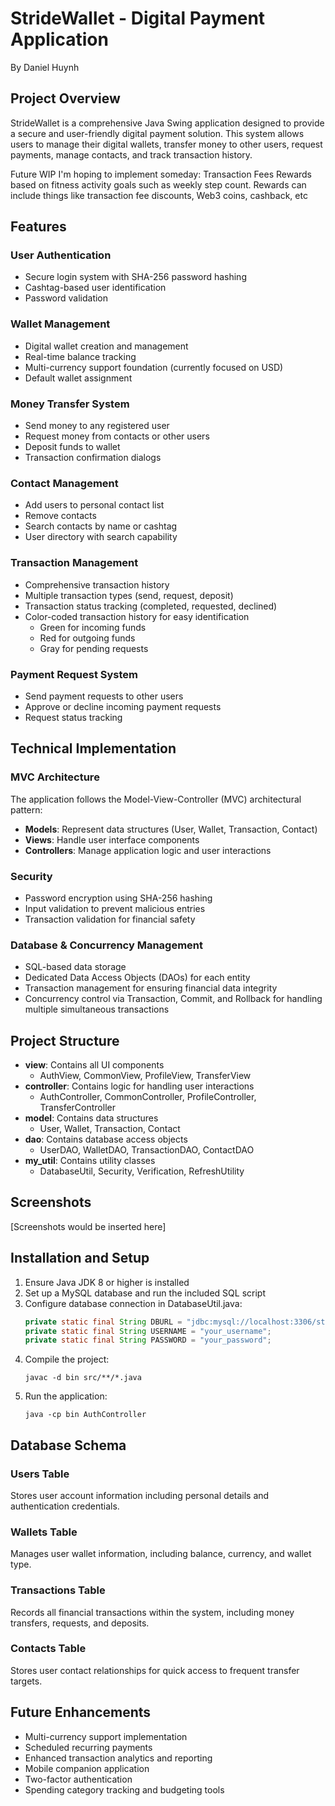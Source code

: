 # StrideWallet - Digital Payment Application
By Daniel Huynh

## Project Overview
StrideWallet is a comprehensive Java Swing application designed to provide a secure and user-friendly digital payment solution. This system allows users to manage their digital wallets, transfer money to other users, request payments, manage contacts, and track transaction history.

Future WIP I'm hoping to implement someday:
Transaction Fees
Rewards based on fitness activity goals such as weekly step count.
Rewards can include things like transaction fee discounts, Web3 coins, cashback, etc

## Features

### User Authentication
- Secure login system with SHA-256 password hashing
- Cashtag-based user identification
- Password validation

### Wallet Management
- Digital wallet creation and management
- Real-time balance tracking
- Multi-currency support foundation (currently focused on USD)
- Default wallet assignment

### Money Transfer System
- Send money to any registered user
- Request money from contacts or other users
- Deposit funds to wallet
- Transaction confirmation dialogs

### Contact Management
- Add users to personal contact list
- Remove contacts
- Search contacts by name or cashtag
- User directory with search capability

### Transaction Management
- Comprehensive transaction history
- Multiple transaction types (send, request, deposit)
- Transaction status tracking (completed, requested, declined)
- Color-coded transaction history for easy identification
  - Green for incoming funds
  - Red for outgoing funds
  - Gray for pending requests

### Payment Request System
- Send payment requests to other users
- Approve or decline incoming payment requests
- Request status tracking

## Technical Implementation

### MVC Architecture
The application follows the Model-View-Controller (MVC) architectural pattern:
- **Models**: Represent data structures (User, Wallet, Transaction, Contact)
- **Views**: Handle user interface components
- **Controllers**: Manage application logic and user interactions

### Security
- Password encryption using SHA-256 hashing
- Input validation to prevent malicious entries
- Transaction validation for financial safety

### Database & Concurrency Management
- SQL-based data storage
- Dedicated Data Access Objects (DAOs) for each entity
- Transaction management for ensuring financial data integrity
- Concurrency control via Transaction, Commit, and Rollback for handling multiple simultaneous transactions

## Project Structure
- **view**: Contains all UI components
  - AuthView, CommonView, ProfileView, TransferView
- **controller**: Contains logic for handling user interactions
  - AuthController, CommonController, ProfileController, TransferController
- **model**: Contains data structures
  - User, Wallet, Transaction, Contact
- **dao**: Contains database access objects
  - UserDAO, WalletDAO, TransactionDAO, ContactDAO
- **my_util**: Contains utility classes
  - DatabaseUtil, Security, Verification, RefreshUtility

## Screenshots
[Screenshots would be inserted here]

## Installation and Setup
1. Ensure Java JDK 8 or higher is installed
2. Set up a MySQL database and run the included SQL script
3. Configure database connection in DatabaseUtil.java:
   ```java
   private static final String DBURL = "jdbc:mysql://localhost:3306/stridewallet_db";
   private static final String USERNAME = "your_username";
   private static final String PASSWORD = "your_password";
   ```
4. Compile the project:
   ```
   javac -d bin src/**/*.java
   ```
5. Run the application:
   ```
   java -cp bin AuthController
   ```

## Database Schema

### Users Table
Stores user account information including personal details and authentication credentials.

### Wallets Table
Manages user wallet information, including balance, currency, and wallet type.

### Transactions Table
Records all financial transactions within the system, including money transfers, requests, and deposits.

### Contacts Table
Stores user contact relationships for quick access to frequent transfer targets.

## Future Enhancements
- Multi-currency support implementation
- Scheduled recurring payments
- Enhanced transaction analytics and reporting
- Mobile companion application
- Two-factor authentication
- Spending category tracking and budgeting tools
